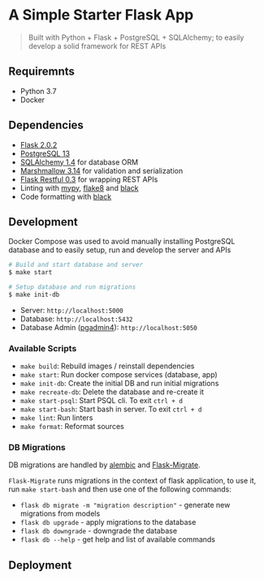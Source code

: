 # A Simple Starter Flask App

> Built with Python + Flask + PostgreSQL + SQLAlchemy; to easily develop a solid framework for REST APIs

## Requiremnts

- Python 3.7
- Docker

## Dependencies

- [Flask 2.0.2](http://flask.pocoo.org/)
- [PostgreSQL 13](https://www.postgresql.org/)
- [SQLAlchemy 1.4](https://www.sqlalchemy.org/) for database ORM
- [Marshmallow 3.14](https://marshmallow.readthedocs.io/) for validation and serialization
- [Flask Restful 0.3](https://flask-restful.readthedocs.io/) for wrapping REST APIs
- Linting with [mypy](http://mypy-lang.org/), [flake8](http://flake8.pycqa.org/en/latest/) and [black](https://github.com/ambv/black)
- Code formatting with [black](https://github.com/ambv/black)

## Development
Docker Compose was used to avoid manually installing PostgreSQL database and to easily setup, run and develop the server and APIs

```sh
# Build and start database and server
$ make start

# Setup database and run migrations
$ make init-db

```
- Server: `http://localhost:5000`
- Database: `http://localhost:5432`
- Database Admin ([pgadmin4](https://www.pgadmin.org/docs/pgadmin4/latest/getting_started.html)): `http://localhost:5050`

### Available Scripts
- `make build`: Rebuild images / reinstall dependencies
- `make start`: Run docker compose services (database, app)
- `make init-db`: Create the initial DB and run initial migrations
- `make recreate-db`: Delete the database and re-create it
- `make start-psql`: Start PSQL cli. To exit `ctrl + d`
- `make start-bash`: Start bash in server. To exit `ctrl + d`
- `make lint`: Run linters
- `make format`: Reformat sources

### DB Migrations
DB migrations are handled by [alembic](https://alembic.sqlalchemy.org/en/latest/autogenerate.html) and [Flask-Migrate](https://flask-migrate.readthedocs.io/en/latest/).

`Flask-Migrate` runs migrations in the context of flask application, to use it, run `make start-bash` and then use one of the following commands:

- `flask db migrate -m "migration description"` - generate new migrations from models
- `flask db upgrade` - apply migrations to the database
- `flask db downgrade` - downgrade the database
- `flask db --help` - get help and list of available commands


## Deployment
